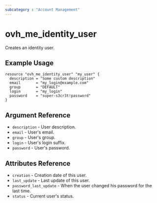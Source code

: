 ```yaml
---
subcategory : "Account Management"
---
```


# ovh_me_identity_user

Creates an identity user.

## Example Usage

```hcl
resource "ovh_me_identity_user" "my_user" {
  description = "Some custom description"
  email       = "my_login@example.com"
  group       = "DEFAULT"
  login       = "my_login"
  password    = "super-s3cr3t!password"
}
```

## Argument Reference

* `description` - User description.
* `email` - User's email.
* `group` - User's group.
* `login` - User's login suffix.
* `password` - User's password.

## Attributes Reference

* `creation` - Creation date of this user.
* `last_update` - Last update of this user.
* `password_last_update` - When the user changed his password for the last time.
* `status` - Current user's status.
